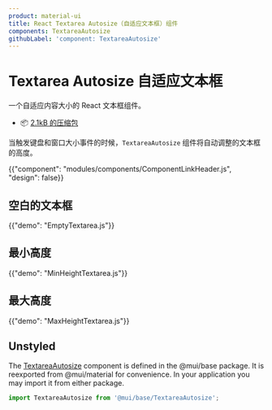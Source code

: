 ```yaml
---
product: material-ui
title: React Textarea Autosize（自适应文本框）组件
components: TextareaAutosize
githubLabel: 'component: TextareaAutosize'
---
```


# Textarea Autosize 自适应文本框

<p class="description">一个自适应内容大小的 React 文本框组件。</p>

- 📦 [2.1kB 的压缩包](/size-snapshot)

当触发键盘和窗口大小事件的时候，`TextareaAutosize` 组件将自动调整的文本框的高度。

{{"component": "modules/components/ComponentLinkHeader.js", "design": false}}

## 空白的文本框

{{"demo": "EmptyTextarea.js"}}

## 最小高度

{{"demo": "MinHeightTextarea.js"}}

## 最大高度

{{"demo": "MaxHeightTextarea.js"}}

## Unstyled

The [TextareaAutosize](/base/react-textarea-autosize/) component is defined in the @mui/base package. It is reexported from @mui/material for convenience. In your application you may import it from either package.

```js
import TextareaAutosize from '@mui/base/TextareaAutosize';
```
